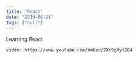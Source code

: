 ```yaml
---
title: "React"
date: "2019-06-21"
tags: ["null"]
---
```


Learning React

`video: https://www.youtube.com/embed/2Xc9gXyf2G4`